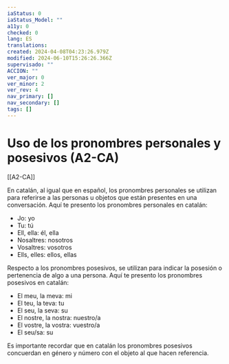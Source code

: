 ```yaml
---
iaStatus: 0
iaStatus_Model: ""
a11y: 0
checked: 0
lang: ES
translations: 
created: 2024-04-08T04:23:26.979Z
modified: 2024-06-10T15:26:26.366Z
supervisado: ""
ACCION: ""
ver_major: 0
ver_minor: 2
ver_rev: 4
nav_primary: []
nav_secondary: []
tags: []
---
```

# Uso de los pronombres personales y posesivos (A2-CA)

[[A2-CA]]

En catalán, al igual que en español, los pronombres personales se utilizan para referirse a las personas u objetos que están presentes en una conversación. Aquí te presento los pronombres personales en catalán:

- Jo: yo
- Tu: tú
- Ell, ella: él, ella
- Nosaltres: nosotros
- Vosaltres: vosotros
- Ells, elles: ellos, ellas

Respecto a los pronombres posesivos, se utilizan para indicar la posesión o pertenencia de algo a una persona. Aquí te presento los pronombres posesivos en catalán:

- El meu, la meva: mi
- El teu, la teva: tu
- El seu, la seva: su
- El nostre, la nostra: nuestro/a
- El vostre, la vostra: vuestro/a
- El seu/sa: su

Es importante recordar que en catalán los pronombres posesivos concuerdan en género y número con el objeto al que hacen referencia.
